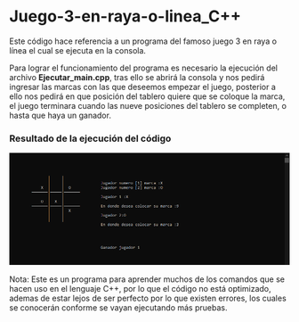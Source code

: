# Juego-3-en-raya-o-linea_C++
Este código hace referencia a un programa del famoso juego 3 en raya o línea el cual se ejecuta en la consola.

Para lograr el funcionamiento del programa es necesario la ejecución del archivo **Ejecutar_main.cpp**, tras ello se abrirá la consola y nos pedirá ingresar las marcas con
las que deseemos empezar el juego, posterior a ello nos pedirá en que posición del tablero quiere que se coloque la marca, el juego terminara cuando las nueve posiciones
del tablero se completen, o hasta que haya un ganador.


### Resultado de la ejecución del código
![Ver archivo Resultado_final.PNG](https://github.com/migue-afk/Juego-3-en-raya-o-linea_C-/blob/master/Resultado_final.PNG)


Nota: Este es un programa para aprender muchos de los comandos que se hacen uso en el lenguaje C++, por lo que el código no está optimizado, ademas de estar lejos de ser perfecto por lo
que existen errores, los cuales se conocerán conforme se vayan ejecutando más pruebas.
